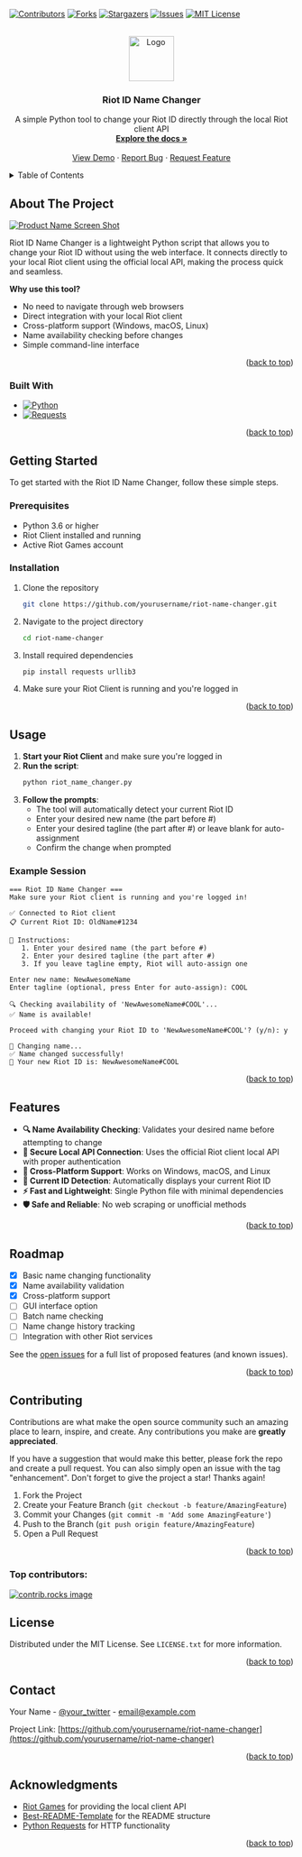 <!-- Improved compatibility of back to top link: See: https://github.com/othneildrew/Best-README-Template/pull/73 -->
<a id="readme-top"></a>

<!-- PROJECT SHIELDS -->
[![Contributors][contributors-shield]][contributors-url]
[![Forks][forks-shield]][forks-url]
[![Stargazers][stars-shield]][stars-url]
[![Issues][issues-shield]][issues-url]
[![MIT License][license-shield]][license-url]

<!-- PROJECT LOGO -->
<br />
<div align="center">
  <a href="https://github.com/yourusername/riot-name-changer">
    <img src="images/logo.png" alt="Logo" width="80" height="80">
  </a>

<h3 align="center">Riot ID Name Changer</h3>

  <p align="center">
    A simple Python tool to change your Riot ID directly through the local Riot client API
    <br />
    <a href="https://github.com/yourusername/riot-name-changer"><strong>Explore the docs »</strong></a>
    <br />
    <br />
    <a href="#usage">View Demo</a>
    ·
    <a href="https://github.com/yourusername/riot-name-changer/issues/new?labels=bug&template=bug-report---.md">Report Bug</a>
    ·
    <a href="https://github.com/yourusername/riot-name-changer/issues/new?labels=enhancement&template=feature-request---.md">Request Feature</a>
  </p>
</div>

<!-- TABLE OF CONTENTS -->
<details>
  <summary>Table of Contents</summary>
  <ol>
    <li>
      <a href="#about-the-project">About The Project</a>
      <ul>
        <li><a href="#built-with">Built With</a></li>
      </ul>
    </li>
    <li>
      <a href="#getting-started">Getting Started</a>
      <ul>
        <li><a href="#prerequisites">Prerequisites</a></li>
        <li><a href="#installation">Installation</a></li>
      </ul>
    </li>
    <li><a href="#usage">Usage</a></li>
    <li><a href="#features">Features</a></li>
    <li><a href="#roadmap">Roadmap</a></li>
    <li><a href="#contributing">Contributing</a></li>
    <li><a href="#license">License</a></li>
    <li><a href="#contact">Contact</a></li>
    <li><a href="#acknowledgments">Acknowledgments</a></li>
  </ol>
</details>

<!-- ABOUT THE PROJECT -->
## About The Project

[![Product Name Screen Shot][product-screenshot]](https://github.com/yourusername/riot-name-changer)

Riot ID Name Changer is a lightweight Python script that allows you to change your Riot ID without using the web interface. It connects directly to your local Riot client using the official local API, making the process quick and seamless.

**Why use this tool?**
- No need to navigate through web browsers
- Direct integration with your local Riot client
- Cross-platform support (Windows, macOS, Linux)
- Name availability checking before changes
- Simple command-line interface

<p align="right">(<a href="#readme-top">back to top</a>)</p>

### Built With

* [![Python][Python.org]][Python-url]
* [![Requests][Requests.org]][Requests-url]

<p align="right">(<a href="#readme-top">back to top</a>)</p>

<!-- GETTING STARTED -->
## Getting Started

To get started with the Riot ID Name Changer, follow these simple steps.

### Prerequisites

- Python 3.6 or higher
- Riot Client installed and running
- Active Riot Games account

### Installation

1. Clone the repository
   ```sh
   git clone https://github.com/yourusername/riot-name-changer.git
   ```
2. Navigate to the project directory
   ```sh
   cd riot-name-changer
   ```
3. Install required dependencies
   ```sh
   pip install requests urllib3
   ```
4. Make sure your Riot Client is running and you're logged in

<p align="right">(<a href="#readme-top">back to top</a>)</p>

<!-- USAGE EXAMPLES -->
## Usage

1. **Start your Riot Client** and make sure you're logged in
2. **Run the script**:
   ```sh
   python riot_name_changer.py
   ```
3. **Follow the prompts**:
   - The tool will automatically detect your current Riot ID
   - Enter your desired new name (the part before #)
   - Enter your desired tagline (the part after #) or leave blank for auto-assignment
   - Confirm the change when prompted

### Example Session
```
=== Riot ID Name Changer ===
Make sure your Riot client is running and you're logged in!

✅ Connected to Riot client
📋 Current Riot ID: OldName#1234

📝 Instructions:
   1. Enter your desired name (the part before #)
   2. Enter your desired tagline (the part after #)
   3. If you leave tagline empty, Riot will auto-assign one

Enter new name: NewAwesomeName
Enter tagline (optional, press Enter for auto-assign): COOL

🔍 Checking availability of 'NewAwesomeName#COOL'...
✅ Name is available!

Proceed with changing your Riot ID to 'NewAwesomeName#COOL'? (y/n): y

🔄 Changing name...
✅ Name changed successfully!
🎉 Your new Riot ID is: NewAwesomeName#COOL
```

<p align="right">(<a href="#readme-top">back to top</a>)</p>

<!-- FEATURES -->
## Features

- **🔍 Name Availability Checking**: Validates your desired name before attempting to change
- **🔐 Secure Local API Connection**: Uses the official Riot client local API with proper authentication
- **📱 Cross-Platform Support**: Works on Windows, macOS, and Linux
- **🎯 Current ID Detection**: Automatically displays your current Riot ID
- **⚡ Fast and Lightweight**: Single Python file with minimal dependencies
- **🛡️ Safe and Reliable**: No web scraping or unofficial methods

<p align="right">(<a href="#readme-top">back to top</a>)</p>

<!-- ROADMAP -->
## Roadmap

- [x] Basic name changing functionality
- [x] Name availability validation
- [x] Cross-platform support
- [ ] GUI interface option
- [ ] Batch name checking
- [ ] Name change history tracking
- [ ] Integration with other Riot services

See the [open issues](https://github.com/yourusername/riot-name-changer/issues) for a full list of proposed features (and known issues).

<p align="right">(<a href="#readme-top">back to top</a>)</p>

<!-- CONTRIBUTING -->
## Contributing

Contributions are what make the open source community such an amazing place to learn, inspire, and create. Any contributions you make are **greatly appreciated**.

If you have a suggestion that would make this better, please fork the repo and create a pull request. You can also simply open an issue with the tag "enhancement".
Don't forget to give the project a star! Thanks again!

1. Fork the Project
2. Create your Feature Branch (`git checkout -b feature/AmazingFeature`)
3. Commit your Changes (`git commit -m 'Add some AmazingFeature'`)
4. Push to the Branch (`git push origin feature/AmazingFeature`)
5. Open a Pull Request

<p align="right">(<a href="#readme-top">back to top</a>)</p>

### Top contributors:

<a href="https://github.com/yourusername/riot-name-changer/graphs/contributors">
  <img src="https://contrib.rocks/image?repo=yourusername/riot-name-changer" alt="contrib.rocks image" />
</a>

<!-- LICENSE -->
## License

Distributed under the MIT License. See `LICENSE.txt` for more information.

<p align="right">(<a href="#readme-top">back to top</a>)</p>

<!-- CONTACT -->
## Contact

Your Name - [@your_twitter](https://twitter.com/your_twitter) - email@example.com

Project Link: [https://github.com/yourusername/riot-name-changer](https://github.com/yourusername/riot-name-changer)

<p align="right">(<a href="#readme-top">back to top</a>)</p>

<!-- ACKNOWLEDGMENTS -->
## Acknowledgments

* [Riot Games](https://www.riotgames.com/) for providing the local client API
* [Best-README-Template](https://github.com/othneildrew/Best-README-Template) for the README structure
* [Python Requests](https://docs.python-requests.org/) for HTTP functionality

<p align="right">(<a href="#readme-top">back to top</a>)</p>

<!-- MARKDOWN LINKS & IMAGES -->
<!-- https://www.markdownguide.org/basic-syntax/#reference-style-links -->
[contributors-shield]: https://img.shields.io/github/contributors/yourusername/riot-name-changer.svg?style=for-the-badge
[contributors-url]: https://github.com/yourusername/riot-name-changer/graphs/contributors
[forks-shield]: https://img.shields.io/github/forks/yourusername/riot-name-changer.svg?style=for-the-badge
[forks-url]: https://github.com/yourusername/riot-name-changer/network/members
[stars-shield]: https://img.shields.io/github/stars/yourusername/riot-name-changer.svg?style=for-the-badge
[stars-url]: https://github.com/yourusername/riot-name-changer/stargazers
[issues-shield]: https://img.shields.io/github/issues/yourusername/riot-name-changer.svg?style=for-the-badge
[issues-url]: https://github.com/yourusername/riot-name-changer/issues
[license-shield]: https://img.shields.io/github/license/yourusername/riot-name-changer.svg?style=for-the-badge
[license-url]: https://github.com/yourusername/riot-name-changer/blob/master/LICENSE.txt
[product-screenshot]: images/screenshot.png
[Python.org]: https://img.shields.io/badge/Python-3776AB?style=for-the-badge&logo=python&logoColor=white
[Python-url]: https://www.python.org/
[Requests.org]: https://img.shields.io/badge/Requests-FF6B6B?style=for-the-badge&logo=python&logoColor=white
[Requests-url]: https://docs.python-requests.org/
